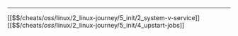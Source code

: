 


---
[[$$$/$cheats/$oss/$linux/2_linux-journey/5_init/2_system-v-service]]
[[$$$/$cheats/$oss/$linux/2_linux-journey/5_init/4_upstart-jobs]]
